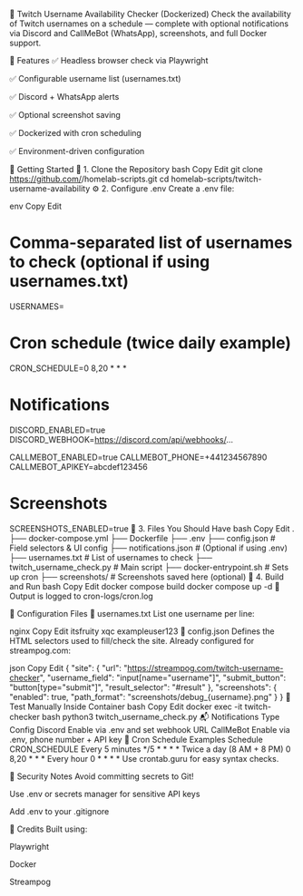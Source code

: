🐳 Twitch Username Availability Checker (Dockerized)
Check the availability of Twitch usernames on a schedule — complete with optional notifications via Discord and CallMeBot (WhatsApp), screenshots, and full Docker support.

🧰 Features
✅ Headless browser check via Playwright

✅ Configurable username list (usernames.txt)

✅ Discord + WhatsApp alerts

✅ Optional screenshot saving

✅ Dockerized with cron scheduling

✅ Environment-driven configuration

🚀 Getting Started
🐳 1. Clone the Repository
bash
Copy
Edit
git clone https://github.com/<your-username>/homelab-scripts.git
cd homelab-scripts/twitch-username-availability
⚙️ 2. Configure .env
Create a .env file:

env
Copy
Edit
# Comma-separated list of usernames to check (optional if using usernames.txt)
USERNAMES=

# Cron schedule (twice daily example)
CRON_SCHEDULE=0 8,20 * * *

# Notifications
DISCORD_ENABLED=true
DISCORD_WEBHOOK=https://discord.com/api/webhooks/...

CALLMEBOT_ENABLED=true
CALLMEBOT_PHONE=+441234567890
CALLMEBOT_APIKEY=abcdef123456

# Screenshots
SCREENSHOTS_ENABLED=true
📁 3. Files You Should Have
bash
Copy
Edit
.
├── docker-compose.yml
├── Dockerfile
├── .env
├── config.json               # Field selectors & UI config
├── notifications.json        # (Optional if using .env)
├── usernames.txt             # List of usernames to check
├── twitch_username_check.py  # Main script
├── docker-entrypoint.sh      # Sets up cron
├── screenshots/              # Screenshots saved here (optional)
🐳 4. Build and Run
bash
Copy
Edit
docker compose build
docker compose up -d
📝 Output is logged to cron-logs/cron.log

🔧 Configuration Files
📄 usernames.txt
List one username per line:

nginx
Copy
Edit
itsfruity
xqc
exampleuser123
📄 config.json
Defines the HTML selectors used to fill/check the site. Already configured for streampog.com:

json
Copy
Edit
{
  "site": {
    "url": "https://streampog.com/twitch-username-checker",
    "username_field": "input[name=\"username\"]",
    "submit_button": "button[type=\"submit\"]",
    "result_selector": "#result"
  },
  "screenshots": {
    "enabled": true,
    "path_format": "screenshots/debug_{username}.png"
  }
}
🧪 Test Manually Inside Container
bash
Copy
Edit
docker exec -it twitch-checker bash
python3 twitch_username_check.py
📬 Notifications
Type	Config
Discord	Enable via .env and set webhook URL
CallMeBot	Enable via .env, phone number + API key
📅 Cron Schedule Examples
Schedule	CRON_SCHEDULE
Every 5 minutes	*/5 * * * *
Twice a day (8 AM + 8 PM)	0 8,20 * * *
Every hour	0 * * * *
Use crontab.guru for easy syntax checks.

🔐 Security Notes
Avoid committing secrets to Git!

Use .env or secrets manager for sensitive API keys

Add .env to your .gitignore

🙌 Credits
Built using:

Playwright

Docker

Streampog
